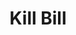 ---
blog: https://killbill.io/blog
git: https://github.com/sponsors/killbill
logohandle: killbillio
sort: killbill
title: Kill Bill
twitter: https://x.com/killbillio
website: https://killbill.io/
youtube: https://youtube.com/channel/UChXICgGipKvJbtzKfM1SNoQ
---